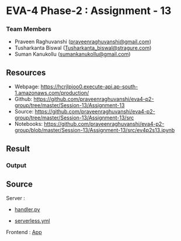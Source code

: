 # EVA-4 Phase-2 : Assignment - 13

### Team Members

- Praveen Raghuvanshi (praveenraghuvanshi@gmail.com)
- Tusharkanta Biswal (Tusharkanta_biswal@stragure.com)
- Suman Kanukollu (sumankanukollu@gmail.com)

## Resources

- Webpage: https://hcrjlpjoo0.execute-api.ap-south-1.amazonaws.com/production/
- Github: https://github.com/praveenraghuvanshi/eva4-p2-group/tree/master/Session-13/Assignment-13
- Source: https://github.com/praveenraghuvanshi/eva4-p2-group/tree/master/Session-13/Assignment-13/src
- Notebooks: https://github.com/praveenraghuvanshi/eva4-p2-group/blob/master/Session-13/Assignment-13/src/ev4p2s13.ipynb

## Result

### Output



## Source

Server : 

- [handler.py](src/serverless/handler.py)

- [serverless.yml](src/serverless/serverless.yml)

Frontend : [App](src/ui)